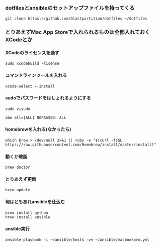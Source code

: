 ### dotfilesとansibleのセットアップファイルを持ってくる

    git clone https://github.com/blastpartition/dotfiles ~/dotfiles

### とりあえずMac App Storeで入れられるものは全部入れておく XCodeとか
#### XCodeのライセンスを通す

    sudo xcodebuild -license

#### コマンドラインツールを入れる

    xcode-select --install

#### sudoでパスワードをはしょれるようにする

    sudo visudo

    abe all={ALL} NOPASSED: ALL

#### homebrewを入れる(なかったら)

    which brew > /dev/null 2>&1 || ruby -e "$(curl -fsSL https://raw.githubusercontent.com/Homebrew/install/master/install)"

#### 動くか確認

    brew doctor

#### とりあえず更新

    brew update

#### 何はともあれansibleを仕込む

```
brew install python
brew install ansible
```

#### ansible実行

    ansible-playbook -i ~/ansible/hosts -vv ~/ansible/macbookpro.yml
